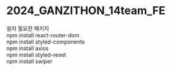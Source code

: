 # 2024_GANZITHON_14team_FE

설치 필요한 패키지 <br/>
npm install react-router-dom <br/>
npm install styled-components <br/>
npm install axios <br/>
npm install styled-reset <br/>
npm install swiper <br/>